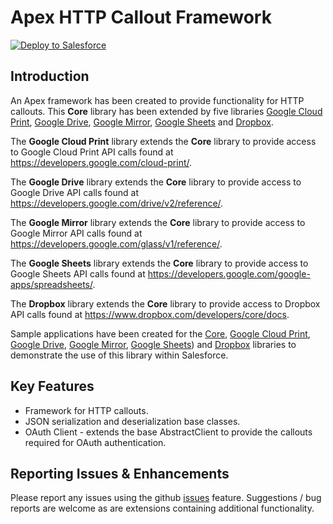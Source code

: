 Apex HTTP Callout Framework
===========================

<a href="https://githubsfdeploy.herokuapp.com?owner=financialforcedev&repo=ffhttp-core">
    <img alt="Deploy to Salesforce"
        src="https://raw.githubusercontent.com/afawcett/githubsfdeploy/master/src/main/webapp/resources/img/deploy.png">
</a>

Introduction
------------

An Apex framework has been created to provide functionality for HTTP callouts. This **Core** library has been extended by five libraries [Google Cloud Print](https://github.com/financialforcedev/ffhttp-googlecloudprint), [Google Drive](https://github.com/financialforcedev/ffhttp-googledrive), [Google Mirror](https://github.com/financialforcedev/ffhttp-googlemirror), [Google Sheets](https://github.com/financialforcedev/ffhttp-googlesheets) and [Dropbox](https://github.com/financialforcedev/ffhttp-dropbox).

The **Google Cloud Print** library extends the **Core** library to provide access to Google Cloud Print API calls found at https://developers.google.com/cloud-print/.

The **Google Drive** library extends the **Core** library to provide access to Google Drive API calls found at https://developers.google.com/drive/v2/reference/.

The **Google Mirror** library extends the **Core** library to provide access to Google Mirror API calls found at https://developers.google.com/glass/v1/reference/.

The **Google Sheets** library extends the **Core** library to provide access to Google Sheets API calls found at https://developers.google.com/google-apps/spreadsheets/.

The **Dropbox** library extends the **Core** library to provide access to Dropbox API calls found at https://www.dropbox.com/developers/core/docs.

Sample applications have been created for the [Core](https://github.com/financialforcedev/ffhttp-core-samples), [Google Cloud Print](https://github.com/financialforcedev/ffhttp-googlecloudprint-samples), [Google Drive](https://github.com/financialforcedev/ffhttp-googledrive-samples), [Google Mirror](https://github.com/financialforcedev/ffhttp-googlemirror-samples), [Google Sheets](https://github.com/financialforcedev/ffhttp-googlesheets-samples)) and [Dropbox](https://github.com/financialforcedev/ffhttp-dropbox-samples) libraries to demonstrate the use of this library within Salesforce.

Key Features
------------
+ Framework for HTTP callouts.
+ JSON serialization and deserialization base classes.
+ OAuth Client - extends the base AbstractClient to provide the callouts required for OAuth authentication.

Reporting Issues & Enhancements
-------------------------------
Please report any issues using the github [issues](https://github.com/financialforcedev/ffhttp-core/issues) feature. Suggestions / bug reports are welcome as are extensions containing additional functionality.
